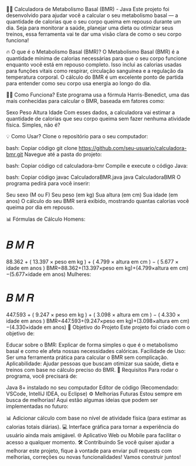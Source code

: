 🧑‍⚕️ Calculadora de Metabolismo Basal (BMR) - Java
Este projeto foi desenvolvido para ajudar você a calcular o seu metabolismo basal — a quantidade de calorias que o seu corpo queima em repouso durante um dia. Seja para monitorar a saúde, planejar uma dieta ou otimizar seus treinos, essa ferramenta vai te dar uma visão clara de como o seu corpo funciona!

🔥 O que é o Metabolismo Basal (BMR)?
O Metabolismo Basal (BMR) é a quantidade mínima de calorias necessárias para que o seu corpo funcione enquanto você está em repouso completo. Isso inclui as calorias usadas para funções vitais como respirar, circulação sanguínea e a regulação da temperatura corporal. O cálculo do BMR é um excelente ponto de partida para entender como seu corpo usa energia ao longo do dia.

🧑‍💻 Como Funciona?
Este programa usa a fórmula Harris-Benedict, uma das mais conhecidas para calcular o BMR, baseada em fatores como:

Sexo
Peso
Altura
Idade
Com esses dados, a calculadora vai estimar a quantidade de calorias que seu corpo queima sem fazer nenhuma atividade física. Simples, não é?

💡 Como Usar?
Clone o repositório para o seu computador:

bash:
Copiar código
git clone https://github.com/seu-usuario/calculadora-bmr.git
Navegue até a pasta do projeto:

bash:
Copiar código
cd calculadora-bmr
Compile e execute o código Java:

bash:
Copiar código
javac CalculadoraBMR.java
java CalculadoraBMR
O programa pedirá para você inserir:

Seu sexo (M ou F)
Seu peso (em kg)
Sua altura (em cm)
Sua idade (em anos)
O cálculo do seu BMR será exibido, mostrando quantas calorias você queima por dia em repouso.

📊 Fórmulas de Cálculo
Homens:

𝐵
𝑀
𝑅
=
88.362
+
(
13.397
×
peso em kg
)
+
(
4.799
×
altura em cm
)
−
(
5.677
×
idade em anos
)
BMR=88.362+(13.397×peso em kg)+(4.799×altura em cm)−(5.677×idade em anos)
Mulheres:

𝐵
𝑀
𝑅
=
447.593
+
(
9.247
×
peso em kg
)
+
(
3.098
×
altura em cm
)
−
(
4.330
×
idade em anos
)
BMR=447.593+(9.247×peso em kg)+(3.098×altura em cm)−(4.330×idade em anos)
🎯 Objetivo do Projeto
Este projeto foi criado com o objetivo de:

Educar sobre o BMR: Explicar de forma simples o que é o metabolismo basal e como ele afeta nossas necessidades calóricas.
Facilidade de Uso: Ser uma ferramenta prática para calcular o BMR sem complicação.
Aplicabilidade: Ajudar pessoas que buscam otimizar sua saúde, dieta e treinos com base no cálculo preciso do BMR.
📄 Requisitos
Para rodar o programa, você precisará de:

Java 8+ instalado no seu computador
Editor de código (Recomendado: VSCode, IntelliJ IDEA, ou Eclipse)
⚙️ Melhorias Futuras
Estou sempre em busca de melhorias! Aqui estão algumas ideias que podem ser implementadas no futuro:

📊 Adicionar cálculo com base no nível de atividade física (para estimar as calorias totais diárias).
💻 Interface gráfica para tornar a experiência do usuário ainda mais amigável.
🌐 Aplicativo Web ou Mobile para facilitar o acesso a qualquer momento.
🛠️ Contribuindo
Se você quiser ajudar a melhorar este projeto, fique à vontade para enviar pull requests com melhorias, correções ou novas funcionalidades! Vamos construir juntos!

